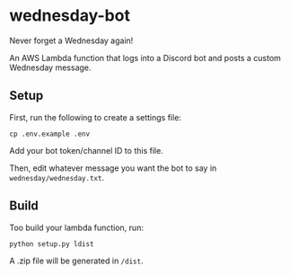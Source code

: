 # wednesday-bot
Never forget a Wednesday again!

An AWS Lambda function that logs into a Discord bot and posts a custom Wednesday message.

## Setup
First, run the following to create a settings file:

```
cp .env.example .env
```

Add your bot token/channel ID to this file.


Then, edit whatever message you want the bot to say in `wednesday/wednesday.txt`.

## Build

Too build your lambda function, run:

```
python setup.py ldist
```

A .zip file will be generated in `/dist`.
